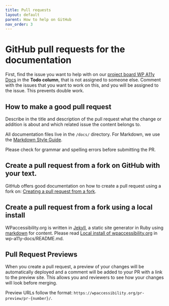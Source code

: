 ```yaml
---
title: Pull requests
layout: default
parent: How to help on GitHub
nav_order: 3
---
```


# GitHub pull requests for the documentation

First, find the issue you want to help with on our [project board WP A11y Docs](https://github.com/orgs/wpaccessibility/projects/3) in the **Todo column**, that is not assigned to someone else. Comment with the issues that you want to work on this, and you will be assigned to the issue. This prevents double work.

## How to make a good pull request

Describe in the title and description of the pull request what the change or addition is about and which related issue the content belongs to.

All documentation files live in the `/docs/` directory. For Markdown, we use the [Markdown Style Guide](https://developer.wordpress.org/coding-standards/styleguide/).

Please check for grammar and spelling errors before submitting the PR. 

## Create a pull request from a fork on GitHub with your text.

GitHub offers good documentation on how to create a pull request using a fork on: [Creating a pull request from a fork](https://docs.github.com/en/pull-requests/collaborating-with-pull-requests/proposing-changes-to-your-work-with-pull-requests/creating-a-pull-request-from-a-fork).

## Create a pull request from a fork using a local install

WPaccessibility.org is written in [Jekyll](https://jekyllrb.com), a static site generator in Ruby using [markdown](https://www.markdownguide.org/) for content. Please read [Local install of wpaccessibility.org](https://github.com/wpaccessibility/wp-a11y-docs?tab=readme-ov-file#local-install-of-the-website) in wp-a11y-docs/README.md.

## Pull Request Previews
When you create a pull request, a preview of your changes will be automatically deployed and a comment will be added to your PR with a link to the preview site. This allows you and reviewers to see how your changes will look before merging.

Preview URLs follow the format: `https://wpaccessibility.org/pr-preview/pr-{number}/`.
